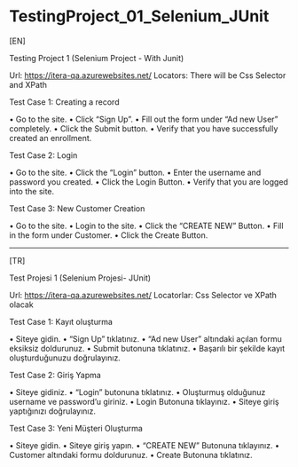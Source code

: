 # TestingProject_01_Selenium_JUnit

[EN]

Testing Project 1 (Selenium Project - With Junit)

Url: https://itera-qa.azurewebsites.net/
Locators: There will be Css Selector and XPath

Test Case 1: Creating a record

• Go to the site.
• Click “Sign Up”.
• Fill out the form under “Ad new User” completely.
• Click the Submit button.
• Verify that you have successfully created an enrollment.


Test Case 2: Login

• Go to the site.
• Click the “Login” button.
• Enter the username and password you created.
• Click the Login Button.
• Verify that you are logged into the site.


Test Case 3: New Customer Creation

• Go to the site.
• Login to the site.
• Click the “CREATE NEW” Button.
• Fill in the form under Customer.
• Click the Create Button.



--------------------------------------------------------------------------------------



[TR]

Test Projesi 1 (Selenium Projesi- JUnit)

Url: https://itera-qa.azurewebsites.net/
Locatorlar: Css Selector ve XPath olacak

Test Case 1: Kayıt oluşturma

• Siteye gidin.
• “Sign Up” tıklatınız.
• “Ad new User” altındaki açılan formu eksiksiz doldurunuz.
• Submit butonuna tıklatınız.
• Başarılı bir şekilde kayıt oluşturduğunuzu doğrulayınız.


Test Case 2: Giriş Yapma

• Siteye gidiniz.
• “Login” butonuna tıklatınız.
• Oluşturmuş olduğunuz username ve password’u giriniz.
• Login Butonuna tıklayınız.
• Siteye giriş yaptığınızı doğrulayınız.


Test Case 3: Yeni Müşteri Oluşturma

• Siteye gidin.
• Siteye giriş yapın.
• “CREATE NEW” Butonuna tıklayınız.
• Customer altındaki formu doldurunuz.
• Create Butonuna tıklatınız.
